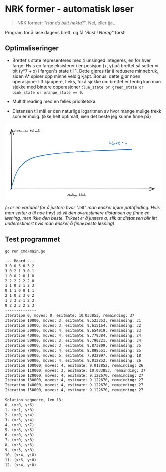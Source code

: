 # NRK former - automatisk løser

> NRK former: _"Har du blitt hekta?"_. Nei, eller tja...

Program for å løse dagens brett, og få _"Best i Noreg"_ først!

## Optimaliseringer

* Brettet's state representeres med 4 unsinged integeres, en for hver farge. Hvis en farge eksisterer i en posisjon (x, y) på brettet så setter vi bit (y\*7 + x) i fargen's state til 1. Dette gjøres får å redusere minnebruk, siden A* spiser opp minne veldig kjapt. Bonus: dette gjør noen operasjoner litt kjappere, f.eks, for å sjekke om brettet er ferdig kan man sjekke med binære opperasjoner `blue_state or green_state or pink_state or orange_state == 0`.

* Multithreading med en felles prioritetskø.

* Distansen til mål er den naturlige logaritmen av hvor mange mulige trekk som er mulig. (ikke helt optimalt, men det beste jeg kunne finne på)

![graph_1](./assets/graph_1.png)

_(`a` er en variabel for å justere hvor "lett" man ønsker kjøre pathfinding. Hvis man setter a til noe høyt så vil den overestimere distansen og finne en løsning, men ikke den beste. Trikset er å justere a, slik at distansen blir litt underestimert hvis man ønsker å finne beste løsning)_

## Test programmet

```bash
go run cmd/main.go
```

```text
--- Board ---
3 0 0 3 0 3 2 
3 0 2 1 3 0 1 
1 0 0 2 0 1 0 
2 2 2 2 2 2 0 
1 1 0 2 1 2 3 
0 1 1 0 0 1 1 
2 1 0 2 3 0 2 
1 3 3 2 1 2 3 
0 2 2 3 2 2 3 
--------------
Iteration 0, moves: 0, esitmate: 10.033853, remainding: 37
Iteration 10000, moves: 3, esitmate: 9.523353, remainding: 31
Iteration 20000, moves: 3, esitmate: 9.615164, remainding: 32
Iteration 30000, moves: 4, esitmate: 8.654919, remainding: 23
Iteration 40000, moves: 4, esitmate: 8.779384, remainding: 24
Iteration 50000, moves: 3, esitmate: 9.790221, remainding: 34
Iteration 60000, moves: 3, esitmate: 9.873809, remainding: 35
Iteration 70000, moves: 4, esitmate: 8.898551, remainding: 25
Iteration 80000, moves: 5, esitmate: 7.932997, remainding: 18
Iteration 90000, moves: 4, esitmate: 9.012852, remainding: 26
Iteration 100000, moves: 4, esitmate: 9.012852, remainding: 26
Iteration 110000, moves: 3, esitmate: 10.033853, remainding: 37
Iteration 120000, moves: 4, esitmate: 9.122670, remainding: 27
Iteration 130000, moves: 4, esitmate: 9.122670, remainding: 27
Iteration 140000, moves: 4, esitmate: 9.122670, remainding: 27
Iteration 150000, moves: 4, esitmate: 9.122670, remainding: 27

Solution sequence, len 13:
0. (x:0, y:6)
1. (x:1, y:8)
2. (x:0, y:4)
3. (x:3, y:4)
4. (x:0, y:7)
5. (x:6, y:6)
6. (x:0, y:8)
7. (x:0, y:8)
8. (x:3, y:6)
9. (x:3, y:8)
10. (x:4, y:8)
11. (x:6, y:8)
12. (x:4, y:8)
```
